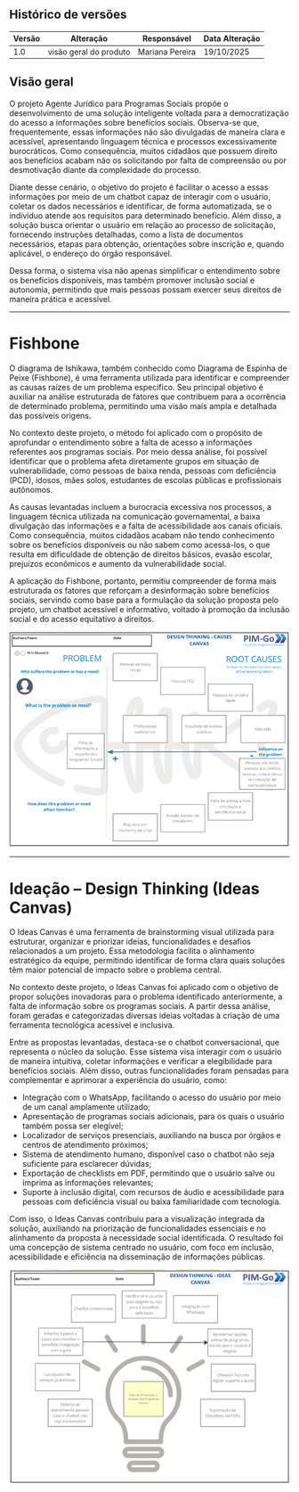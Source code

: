 ## Histórico de versões

| Versão | Alteração       | Responsável         | Data Alteração |
|--------|-----------------|---------------------|----------------|
| 1.0    | visão geral do produto | Mariana Pereira | 19/10/2025  |


## Visão geral

O projeto Agente Jurídico para Programas Sociais propõe o desenvolvimento de uma solução inteligente voltada para a democratização do acesso a informações sobre benefícios sociais. Observa-se que, frequentemente, essas informações não são divulgadas de maneira clara e acessível, apresentando linguagem técnica e processos excessivamente burocráticos. Como consequência, muitos cidadãos que possuem direito aos benefícios acabam não os solicitando por falta de compreensão ou por desmotivação diante da complexidade do processo.

Diante desse cenário, o objetivo do projeto é facilitar o acesso a essas informações por meio de um chatbot capaz de interagir com o usuário, coletar os dados necessários e identificar, de forma automatizada, se o indivíduo atende aos requisitos para determinado benefício. Além disso, a solução busca orientar o usuário em relação ao processo de solicitação, fornecendo instruções detalhadas, como a lista de documentos necessários, etapas para obtenção, orientações sobre inscrição e, quando aplicável, o endereço do órgão responsável.

Dessa forma, o sistema visa não apenas simplificar o entendimento sobre os benefícios disponíveis, mas também promover inclusão social e autonomia, permitindo que mais pessoas possam exercer seus direitos de maneira prática e acessível.

---

# Fishbone

O diagrama de Ishikawa, também conhecido como Diagrama de Espinha de Peixe (Fishbone), é uma ferramenta utilizada para identificar e compreender as causas raízes de um problema específico. Seu principal objetivo é auxiliar na análise estruturada de fatores que contribuem para a ocorrência de determinado problema, permitindo uma visão mais ampla e detalhada das possíveis origens.

No contexto deste projeto, o método foi aplicado com o propósito de aprofundar o entendimento sobre a falta de acesso a informações referentes aos programas sociais. Por meio dessa análise, foi possível identificar que o problema afeta diretamente grupos em situação de vulnerabilidade, como pessoas de baixa renda, pessoas com deficiência (PCD), idosos, mães solos, estudantes de escolas públicas e profissionais autônomos.

As causas levantadas incluem a burocracia excessiva nos processos, a linguagem técnica utilizada na comunicação governamental, a baixa divulgação das informações e a falta de acessibilidade aos canais oficiais. Como consequência, muitos cidadãos acabam não tendo conhecimento sobre os benefícios disponíveis ou não sabem como acessá-los, o que resulta em dificuldade de obtenção de direitos básicos, evasão escolar, prejuízos econômicos e aumento da vulnerabilidade social.

A aplicação do Fishbone, portanto, permitiu compreender de forma mais estruturada os fatores que reforçam a desinformação sobre benefícios sociais, servindo como base para a formulação da solução proposta pelo projeto, um chatbot acessível e informativo, voltado à promoção da inclusão social e do acesso equitativo a direitos.

![fishbone](../Artefatos/images/fishbone.png)

---

# Ideação – Design Thinking (Ideas Canvas)

O Ideas Canvas é uma ferramenta de brainstorming visual utilizada para estruturar, organizar e priorizar ideias, funcionalidades e desafios relacionados a um projeto. Essa metodologia facilita o alinhamento estratégico da equipe, permitindo identificar de forma clara quais soluções têm maior potencial de impacto sobre o problema central.

No contexto deste projeto, o Ideas Canvas foi aplicado com o objetivo de propor soluções inovadoras para o problema identificado anteriormente, a falta de informação sobre os programas sociais. A partir dessa análise, foram geradas e categorizadas diversas ideias voltadas à criação de uma ferramenta tecnológica acessível e inclusiva.

Entre as propostas levantadas, destaca-se o chatbot conversacional, que representa o núcleo da solução. Esse sistema visa interagir com o usuário de maneira intuitiva, coletar informações e verificar a elegibilidade para benefícios sociais. Além disso, outras funcionalidades foram pensadas para complementar e aprimorar a experiência do usuário, como:

- Integração com o WhatsApp, facilitando o acesso do usuário por meio de um canal amplamente utilizado;  
- Apresentação de programas sociais adicionais, para os quais o usuário também possa ser elegível;  
- Localizador de serviços presenciais, auxiliando na busca por órgãos e centros de atendimento próximos;  
- Sistema de atendimento humano, disponível caso o chatbot não seja suficiente para esclarecer dúvidas;  
- Exportação de checklists em PDF, permitindo que o usuário salve ou imprima as informações relevantes;  
- Suporte à inclusão digital, com recursos de áudio e acessibilidade para pessoas com deficiência visual ou baixa familiaridade com tecnologia.

Com isso, o Ideas Canvas contribuiu para a visualização integrada da solução, auxiliando na priorização de funcionalidades essenciais e no alinhamento da proposta à necessidade social identificada. O resultado foi uma concepção de sistema centrado no usuário, com foco em inclusão, acessibilidade e eficiência na disseminação de informações públicas.

![idea canvas](../Artefatos/images/idea_canvas.png)
